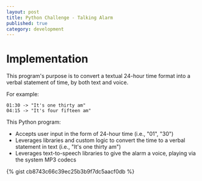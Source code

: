 ```yaml
---
layout: post
title: Python Challenge - Talking Alarm
published: true
category: development
---
```


# Implementation
This program's purpose is to convert a textual 24-hour time format into a verbal statement of time, by both text and voice.

For example:
```
01:30 -> "It's one thirty am"
04:15 -> "It's four fifteen am"
```

This Python program:
* Accepts user input in the form of 24-hour time (i.e., "01", "30")
* Leverages libraries and custom logic to convert the time to a verbal statement in text (i.e., "It's one thirty am")
* Leverages text-to-speech libraries to give the alarm a voice, playing via the system MP3 codecs

{% gist cb8743c66c39ec25b3b9f7dc5aacf0db %}